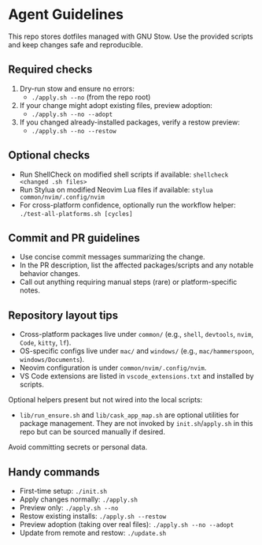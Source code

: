 # Agent Guidelines

This repo stores dotfiles managed with GNU Stow. Use the provided scripts and keep changes safe and reproducible.

## Required checks

1. Dry-run stow and ensure no errors:
   - `./apply.sh --no` (from the repo root)
2. If your change might adopt existing files, preview adoption:
   - `./apply.sh --no --adopt`
3. If you changed already-installed packages, verify a restow preview:
   - `./apply.sh --no --restow`

## Optional checks

- Run ShellCheck on modified shell scripts if available: `shellcheck <changed .sh files>`
- Run Stylua on modified Neovim Lua files if available: `stylua common/nvim/.config/nvim`
- For cross-platform confidence, optionally run the workflow helper: `./test-all-platforms.sh [cycles]`

## Commit and PR guidelines

- Use concise commit messages summarizing the change.
- In the PR description, list the affected packages/scripts and any notable behavior changes.
- Call out anything requiring manual steps (rare) or platform-specific notes.

## Repository layout tips

- Cross-platform packages live under `common/` (e.g., `shell`, `devtools`, `nvim`, `Code`, `kitty`, `lf`).
- OS-specific configs live under `mac/` and `windows/` (e.g., `mac/hammerspoon`, `windows/Documents`).
- Neovim configuration is under `common/nvim/.config/nvim`.
- VS Code extensions are listed in `vscode_extensions.txt` and installed by scripts.

Optional helpers present but not wired into the local scripts:

- `lib/run_ensure.sh` and `lib/cask_app_map.sh` are optional utilities for package management. They are not invoked by `init.sh`/`apply.sh` in this repo but can be sourced manually if desired.

Avoid committing secrets or personal data.

## Handy commands

- First-time setup: `./init.sh`
- Apply changes normally: `./apply.sh`
- Preview only: `./apply.sh --no`
- Restow existing installs: `./apply.sh --restow`
- Preview adoption (taking over real files): `./apply.sh --no --adopt`
- Update from remote and restow: `./update.sh`
